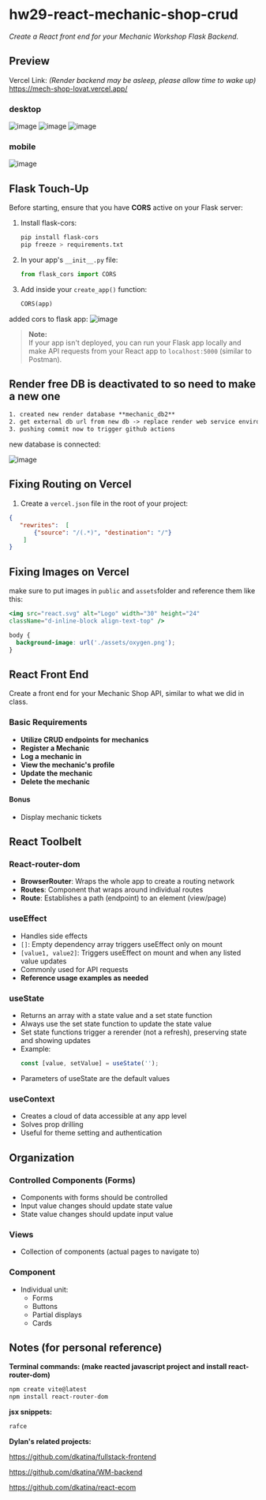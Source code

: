 # hw29-react-mechanic-shop-crud

*Create a React front end for your Mechanic Workshop Flask Backend.*

## Preview

Vercel Link: 
*(Render backend may be asleep, please allow time to wake up)*
https://mech-shop-lovat.vercel.app/

### desktop
![image](images/register.jpg)
![image](images/profile.jpg)
![image](images/delete.jpg)

### mobile 
![image](images/mobile.jpg)

## Flask Touch-Up

Before starting, ensure that you have **CORS** active on your Flask server:

1. Install flask-cors:
    ```bash
    pip install flask-cors
    pip freeze > requirements.txt
    ```
2. In your app's `__init__.py` file:
    ```python
    from flask_cors import CORS
    ```
3. Add inside your `create_app()` function:
    ```python
    CORS(app)
    ```
added cors to flask app:
![image](images/CORS.jpg)

> **Note:**  
> If your app isn't deployed, you can run your Flask app locally and make API requests from your React app to `localhost:5000` (similar to Postman).

## Render free DB is deactivated to so need to make a new one
```txt
1. created new render database **mechanic_db2**
2. get external db url from new db -> replace render web service environment variable 
3. pushing commit now to trigger github actions
```
new database is connected:

![image](images/newDB.jpg)

## Fixing Routing on Vercel

1. Create a `vercel.json` file in the root of your project:
```json
{
   "rewrites":  [
       {"source": "/(.*)", "destination": "/"}
    ]
}
```

## Fixing Images on Vercel

make sure to put images in `public` and `assets`folder and reference them like this:
```jsx
<img src="react.svg" alt="Logo" width="30" height="24" 
className="d-inline-block align-text-top" />
```
```css
body {
  background-image: url('./assets/oxygen.png');
}
```


## React Front End

Create a front end for your Mechanic Shop API, similar to what we did in class.

### Basic Requirements

- **Utilize CRUD endpoints for mechanics**
- **Register a Mechanic**
- **Log a mechanic in**
- **View the mechanic's profile**
- **Update the mechanic**
- **Delete the mechanic**

#### Bonus

- Display mechanic tickets

## React Toolbelt

### React-router-dom

- **BrowserRouter**: Wraps the whole app to create a routing network
- **Routes**: Component that wraps around individual routes
- **Route**: Establishes a path (endpoint) to an element (view/page)

### useEffect

- Handles side effects
- `[]`: Empty dependency array triggers useEffect only on mount
- `[value1, value2]`: Triggers useEffect on mount and when any listed value updates
- Commonly used for API requests
- **Reference usage examples as needed**

### useState

- Returns an array with a state value and a set state function
- Always use the set state function to update the state value
- Set state functions trigger a rerender (not a refresh), preserving state and showing updates
- Example:
  ```js
  const [value, setValue] = useState('');
  ```
- Parameters of useState are the default values

### useContext

- Creates a cloud of data accessible at any app level
- Solves prop drilling
- Useful for theme setting and authentication

## Organization

### Controlled Components (Forms)

- Components with forms should be controlled
- Input value changes should update state value
- State value changes should update input value

### Views

- Collection of components (actual pages to navigate to)

### Component

- Individual unit:
  - Forms
  - Buttons
  - Partial displays
  - Cards

## Notes (for personal reference)

**Terminal commands: (make reacted javascript project and install react-router-dom)**
```bash
npm create vite@latest
npm install react-router-dom
```
**jsx snippets:**
```jsx
rafce
```

**Dylan's related projects:**

https://github.com/dkatina/fullstack-frontend

https://github.com/dkatina/WM-backend

https://github.com/dkatina/react-ecom